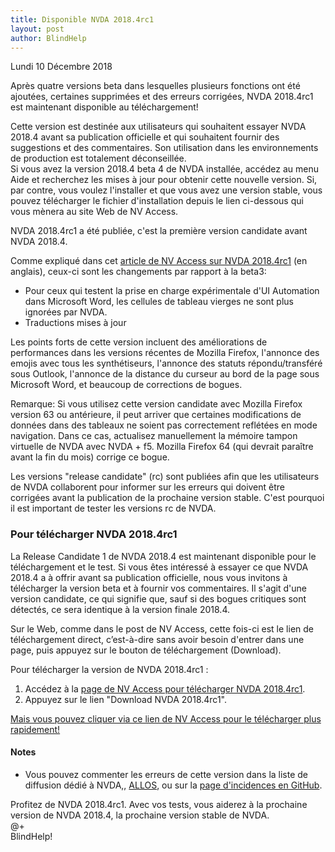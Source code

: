 ```yaml
---
title: Disponible NVDA 2018.4rc1
layout: post
author: BlindHelp
---
```


<footer>Lundi 10 Décembre 2018</footer>

Après quatre versions beta dans lesquelles plusieurs fonctions ont été ajoutées, certaines supprimées et des erreurs corrigées, NVDA 2018.4rc1 est maintenant disponible au téléchargement!                  

Cette version est destinée aux utilisateurs qui souhaitent essayer NVDA 2018.4 avant sa publication officielle et qui souhaitent fournir des suggestions et des commentaires. Son utilisation dans les environnements de production est totalement déconseillée.         
Si vous avez la version 2018.4 beta 4 de NVDA installée, accédez au menu Aide et recherchez les mises à jour pour obtenir cette nouvelle version. Si, par contre, vous voulez l'installer et que vous avez une version stable, vous pouvez télécharger le fichier d'installation depuis le lien ci-dessous qui vous mènera au site Web de NV Access.             

NVDA 2018.4rc1 a été publiée, c'est la première version candidate avant NVDA 2018.4.             

Comme expliqué dans cet  [article de NV Access sur NVDA 2018.4rc1](https://www.nvaccess.org/post/nvda-2018-4rc1-released/) (en anglais), ceux-ci sont les changements par rapport à la beta3:

- Pour ceux qui testent la prise en charge expérimentale d'UI Automation dans Microsoft Word, les cellules de tableau vierges ne sont plus ignorées par NVDA.                 
- Traductions mises à jour

Les points forts de cette version incluent des améliorations de performances dans les versions récentes de Mozilla Firefox, l'annonce des emojis avec tous les synthétiseurs, l'annonce des statuts répondu/transféré sous Outlook, l'annonce de la distance du curseur au bord de la page sous Microsoft Word, et beaucoup de corrections de bogues.           

Remarque: Si vous utilisez cette version candidate avec Mozilla Firefox version 63 ou antérieure, il peut arriver que certaines modifications de données dans des tableaux ne soient pas correctement reflétées en mode navigation. Dans ce cas, actualisez manuellement la mémoire tampon virtuelle de NVDA avec NVDA + f5. Mozilla Firefox 64 (qui devrait paraître avant la fin du mois) corrige ce bogue.            

Les versions "release candidate" (rc) sont publiées afin que les utilisateurs de NVDA collaborent pour informer sur les erreurs qui doivent être corrigées avant la publication de la prochaine version stable. C'est pourquoi il est important de tester les versions rc de NVDA.    

###  Pour télécharger NVDA 2018.4rc1 ###

La Release Candidate 1 de NVDA 2018.4 est maintenant disponible pour le téléchargement et le test. Si vous êtes intéressé à essayer ce que NVDA 2018.4 a à offrir avant sa publication officielle, nous vous invitons à télécharger la version beta et à fournir vos commentaires. Il s'agit d'une version candidate, ce qui signifie que, sauf si des bogues critiques sont détectés, ce sera identique à la version finale 2018.4.            

Sur le Web, comme dans le post de NV Access, cette fois-ci est le lien de téléchargement direct, c’est-à-dire sans avoir   besoin d'entrer dans une page, puis appuyez sur le bouton de téléchargement (Download).         

Pour télécharger la version de NVDA 2018.4rc1 :    

1. Accédez à la [page de NV Access pour télécharger NVDA 2018.4rc1](https://www.nvaccess.org/download?nvdaVersion=2018.4rc1).                 
2. Appuyez sur le lien "Download NVDA 2018.4rc1".               

[Mais vous pouvez cliquer via  ce lien de NV Access pour le télécharger plus rapidement!](https://www.nvaccess.org/files/nvda/releases/2018.4rc1/nvda_2018.4rc1.exe)                     

#### Notes ####
* Vous pouvez commenter les erreurs de cette version dans la liste de diffusion dédié à NVDA,, [ALLOS](mailto:ALLOS@yahoogroupes.fr), ou sur la [page d'incidences en GitHub](https://github.com/nvaccess/nvda/issues).              

Profitez de NVDA 2018.4rc1. Avec vos tests, vous aiderez à la prochaine version de NVDA 2018.4, la prochaine version stable de NVDA.        
@+                     
BlindHelp!                           